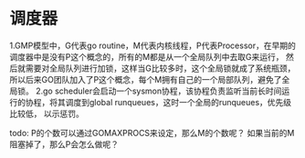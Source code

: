# 调度器

1.GMP模型中，G代表go routine，M代表内核线程，P代表Processor，在早期的调度器中是没有P这个概念的，所有的M都是从一个全局队列中去取G来运行，
然后就需要对全局队列进行加锁，这样当G比较多时，这个全局锁就成了系统瓶颈，所以后来GO团队加入了P这个概念，每个M拥有自己的一个局部队列，避免了全局锁。
2.go scheduler会启动一个sysmon协程，该协程负责监听当前长时间运行的协程，将其调度到global runqueues，这时一个全局的runqueues，优先级比较低，
以示惩罚。

todo: 
P的个数可以通过GOMAXPROCS来设定，那么M的个数呢？
如果当前的M阻塞掉了，那么P会怎么做呢？
